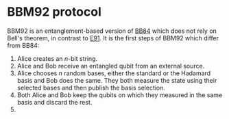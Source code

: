 # BBM92 protocol

BBM92 is an entanglement-based version of [BB84](BB84.md) which does not rely
on Bell's theorem, in contrast to [E91](E91.md). It is the first steps of BBM92
which differ from BB84:

1. Alice creates an $n$-bit string.
2. Alice and Bob receive an entangled qubit from an external source.
3. Alice chooses $n$ random bases, either the standard or the Hadamard basis
   and Bob does the same. They both measure the state using their selected
   bases and then publish the basis selection.
4. Both Alice and Bob keep the qubits on which they measured in the same
   basis and discard the rest.
5. 
